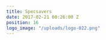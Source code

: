 ```yaml
---
title: Specsavers
date: 2017-02-21 00:26:00 Z
position: 16
logo_image: "/uploads/logo-022.png"
---
```


